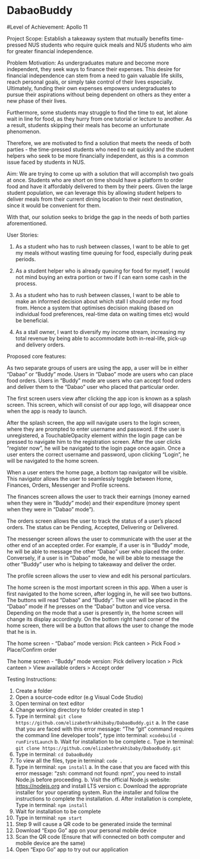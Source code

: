 # DabaoBuddy

#Level of Achievement: Apollo 11

Project Scope:
Establish a  takeaway system that mutually benefits time-pressed NUS students who require quick meals and NUS students who aim for greater financial independence.

Problem Motivation:
As undergraduates mature and become more independent, they seek ways to finance their expenses. This desire for financial independence can stem from a need to gain valuable life skills, reach personal goals, or simply take control of their lives especially. Ultimately, funding their own expenses empowers undergraduates to pursue their aspirations without being dependent on others as they enter a new phase of their lives.

Furthermore, some students may struggle to find the time to eat, let alone wait in line for food, as they hurry from one tutorial or lecture to another. As a result, students skipping their meals has become an unfortunate phenomenon.

Therefore, we are motivated to find a solution that meets the needs of both parties - the time-pressed students who need to eat quickly and the student helpers who seek to be more financially independent, as this is a common issue faced by students in NUS.

Aim:
We are trying to come up with a solution that will accomplish two goals at once. Students who are short on time should have a platform to order food and have it affordably delivered to them by their peers. Given the large student population, we can leverage this by allowing student helpers to deliver meals from their current dining location to their next destination, since it would be convenient for them.

With that, our solution seeks to bridge the gap in the needs of both parties aforementioned.

User Stories:
1. As a student who has to rush between classes, I want to be able to get my meals without wasting time queuing for food, especially during peak periods.

2. As a student helper who is already queuing for food for myself, I would not mind buying an extra portion or two if I can earn some cash in the process.

3. As a student who has to rush between classes, I want to be able to make an informed decision about which stall I should order my food from. Hence a system that optimises decision making (based on individual food preferences, real-time data on waiting times etc) would be beneficial.

4. As a stall owner, I want to diversify my income stream, increasing my total revenue by being able to accommodate both in-real-life, pick-up and delivery orders. 


Proposed core features:

As two separate groups of users are using the app, a user will be in either “Dabao” or “Buddy” mode. Users in “Dabao” mode are users who can place food orders. Users in “Buddy” mode are users who can accept food orders and deliver them to the “Dabao” user who placed that particular order.

The first screen users view after clicking the app icon is known as a splash screen. This screen, which will consist of our app logo, will disappear once when the app is ready to launch. 

After the splash screen, the app will navigate users to the login screen, where they are prompted to enter username and password. If the user is unregistered, a TouchableOpacity element within the login page can be pressed to navigate him to the registration screen. After the user clicks “register now”, he will be navigated to the login page once again. Once a user enters the correct username and password, upon clicking “Login”, he will be navigated to the home screen.

When a user enters the home page, a bottom tap navigator will be visible. This navigator allows the user to seamlessly toggle between Home, Finances, Orders, Messenger and Profile screens.

The finances screen allows the user to track their earnings (money earned when they were in “Buddy” mode) and their expenditure (money spent when they were in “Dabao” mode”).

The orders screen allows the user to track the status of a user’s placed orders. The status can be Pending, Accepted, Delivering or Delivered.

The messenger screen allows the user to communicate with the user at the other end of an accepted order. For example, if a user is in “Buddy” mode, he will be able to message the other “Dabao” user who placed the order. Conversely, if a user is in “Dabao” mode, he will be able to message the other “Buddy” user who is helping to takeaway and deliver the order.

The profile screen allows the user to view and edit his personal particulars.

The home screen is the most important screen in this app. When a user is first navigated to the home screen, after logging in, he will see two buttons. The buttons will read “Dabao” and “Buddy”. The user will be placed in the “Dabao” mode if he presses on the “Dabao” button and vice versa. Depending on the mode that a user is presently in, the home screen will change its display accordingly. On the bottom right hand corner of the home screen, there will be a button that allows the user to change the mode that he is in. 

The home screen - “Dabao” mode version: Pick canteen > Pick Food > Place/Confirm order

The home screen - “Buddy” mode version: Pick delivery location > Pick canteen > View available orders > Accept order



Testing Instructions:
1. Create a folder 
2. Open a source-code editor (e.g Visual Code Studio)
3. Open terminal on text editor
4. Change working directory to folder created in step 1
5. Type in terminal: `git clone https://github.com/elizabethrakhibaby/DabaoBuddy.git`
   a. In the case that you are faced with this error message: “The “git” command requires the command line developer tools”, type         into terminal: `xcodebuild - runFirstLaunch`
   b. Wait for installation to be complete
   c. Type in terminal: `git clone https://github.com/elizabethrakhibaby/DabaoBuddy.git`
6. Type in terminal: `cd DabaoBuddy`
7. To view all the files, type in terminal: `code .`
8. Type in terminal: `npm install`
   a. In the case that you are faced with this error message: “zsh: command not found: npm”, you need to install Node.js before           proceeding.
   b. Visit the official Node.js website: https://nodejs.org  and install LTS version
   c. Download the appropriate installer for your operating system. Run the installer and follow the instructions to complete the         installation.
   d. After installation is complete, Type in terminal: `npm install`
8. Wait for installation to be complete
9. Type in terminal: `npm start`
10. Step 9 will cause a QR code to be generated inside the terminal
11. Download “Expo Go” app on your personal mobile device
12. Scan the QR code (Ensure that wifi connected on both computer and mobile device are the same)
13. Open “Expo Go” app to try out our application


